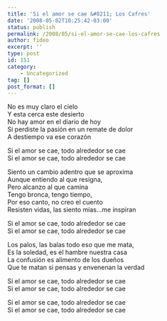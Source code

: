 ```yaml
---
title: 'Si el amor se cae &#8211; Los Cafres'
date: '2008-05-02T10:25:42-03:00'
status: publish
permalink: /2008/05/si-el-amor-se-cae-los-cafres
author: fideo
excerpt: ''
type: post
id: 151
category:
    - Uncategorized
tag: []
post_format: []
---
```

No es muy claro el cielo  
Y esta cerca este desierto  
No hay amor en el diario de hoy  
Si perdiste la pasión en un remate de dolor  
A destiempo va ese corazón

Si el amor se cae, todo alrededor se cae  
Si el amor se cae, todo alrededor se cae

Siento un cambio adentro que se aproxima  
Aunque entiendo al que resigna,  
Pero alcanzo al que camina  
Tengo bronca, tengo tiempo,  
Por eso canto, no creo el cuento  
Resisten vidas, las siento mías…me inspiran

Si el amor se cae, todo alrededor se cae  
Si el amor se cae, todo alrededor se cae

Los palos, las balas todo eso que me mata,  
Es la soledad, es el hambre nuestra casa  
La confusión es alimento de los dueños  
Que te matan si pensas y envenenan la verdad

Si el amor se cae, todo alrededor se cae  
Si el amor se cae, todo alrededor se cae

Si el amor se cae, todo alrededor se cae  
Si el amor se cae, todo alrededor se cae